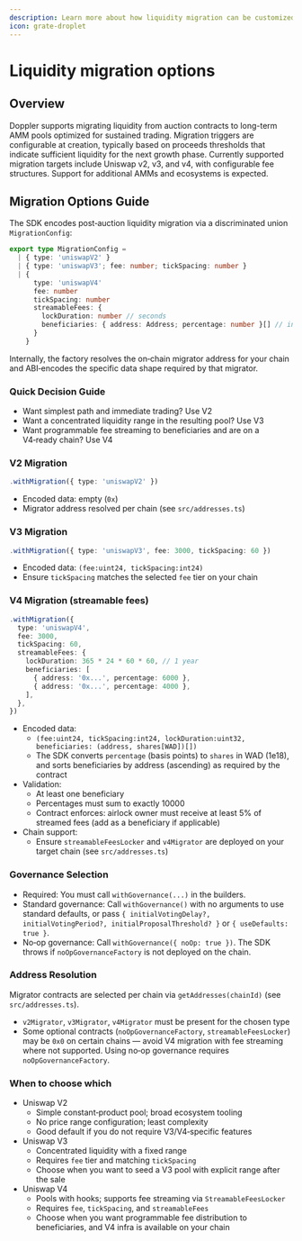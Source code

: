 ```yaml
---
description: Learn more about how liquidity migration can be customized
icon: grate-droplet
---
```


# Liquidity migration options

## Overview

Doppler supports migrating liquidity from auction contracts to long-term AMM pools optimized for sustained trading. Migration triggers are configurable at creation, typically based on proceeds thresholds that indicate sufficient liquidity for the next growth phase. Currently supported migration targets include Uniswap v2, v3, and v4, with configurable fee structures. Support for additional AMMs and ecosystems is expected.

## Migration Options Guide

The SDK encodes post‑auction liquidity migration via a discriminated union `MigrationConfig`:

```ts
export type MigrationConfig =
  | { type: 'uniswapV2' }
  | { type: 'uniswapV3'; fee: number; tickSpacing: number }
  | {
      type: 'uniswapV4'
      fee: number
      tickSpacing: number
      streamableFees: {
        lockDuration: number // seconds
        beneficiaries: { address: Address; percentage: number }[] // in basis points
      }
    }
```

Internally, the factory resolves the on‑chain migrator address for your chain and ABI‑encodes the specific data shape required by that migrator.

### Quick Decision Guide

* Want simplest path and immediate trading? Use V2
* Want a concentrated liquidity range in the resulting pool? Use V3
* Want programmable fee streaming to beneficiaries and are on a V4‑ready chain? Use V4

### V2 Migration

```ts
.withMigration({ type: 'uniswapV2' })
```

* Encoded data: empty (`0x`)
* Migrator address resolved per chain (see `src/addresses.ts`)

### V3 Migration

```ts
.withMigration({ type: 'uniswapV3', fee: 3000, tickSpacing: 60 })
```

* Encoded data: `(fee:uint24, tickSpacing:int24)`
* Ensure `tickSpacing` matches the selected `fee` tier on your chain

### V4 Migration (streamable fees)

```ts
.withMigration({
  type: 'uniswapV4',
  fee: 3000,
  tickSpacing: 60,
  streamableFees: {
    lockDuration: 365 * 24 * 60 * 60, // 1 year
    beneficiaries: [
      { address: '0x...', percentage: 6000 },
      { address: '0x...', percentage: 4000 },
    ],
  },
})
```

* Encoded data:
  * `(fee:uint24, tickSpacing:int24, lockDuration:uint32, beneficiaries: (address, shares[WAD])[])`
  * The SDK converts `percentage` (basis points) to `shares` in WAD (1e18), and sorts beneficiaries by address (ascending) as required by the contract
* Validation:
  * At least one beneficiary
  * Percentages must sum to exactly 10000
  * Contract enforces: airlock owner must receive at least 5% of streamed fees (add as a beneficiary if applicable)
* Chain support:
  * Ensure `streamableFeesLocker` and `v4Migrator` are deployed on your target chain (see `src/addresses.ts`)

### Governance Selection

* Required: You must call `withGovernance(...)` in the builders.
* Standard governance: Call `withGovernance()` with no arguments to use standard defaults, or pass `{ initialVotingDelay?, initialVotingPeriod?, initialProposalThreshold? }` or `{ useDefaults: true }`.
* No‑op governance: Call `withGovernance({ noOp: true })`. The SDK throws if `noOpGovernanceFactory` is not deployed on the chain.

### Address Resolution

Migrator contracts are selected per chain via `getAddresses(chainId)` (see `src/addresses.ts`).

* `v2Migrator`, `v3Migrator`, `v4Migrator` must be present for the chosen type
* Some optional contracts (`noOpGovernanceFactory`, `streamableFeesLocker`) may be `0x0` on certain chains — avoid V4 migration with fee streaming where not supported. Using no‑op governance requires `noOpGovernanceFactory`.

### When to choose which

* Uniswap V2
  * Simple constant‑product pool; broad ecosystem tooling
  * No price range configuration; least complexity
  * Good default if you do not require V3/V4‑specific features
* Uniswap V3
  * Concentrated liquidity with a fixed range
  * Requires `fee` tier and matching `tickSpacing`
  * Choose when you want to seed a V3 pool with explicit range after the sale
* Uniswap V4
  * Pools with hooks; supports fee streaming via `StreamableFeesLocker`
  * Requires `fee`, `tickSpacing`, and `streamableFees`
  * Choose when you want programmable fee distribution to beneficiaries, and V4 infra is available on your chain
